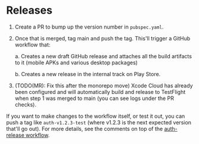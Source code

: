 # Releases

1. Create a PR to bump up the version number in `pubspec.yaml`.

2. Once that is merged, tag main and push the tag. This'll trigger a GitHub
   workflow that:

   a. Creates a new draft GitHub release and attaches all the build artifacts to
      it (mobile APKs and various desktop packages)

   b. Creates a new release in the internal track on Play Store.

3. (TODO(MR): Fix this after the monorepo move) Xcode Cloud has already been
   configured and will automatically build and release to TestFlight when step 1
   was merged to main (you can see logs under the PR checks).

If you want to make changes to the workflow itself, or test it out, you can push
a tag like `auth-v1.2.3-test` (where v1.2.3 is the next expected version that'll
go out). For more details, see the comments on top of the [auth-release
workflow](.github/workflows/auth-release.yml).
